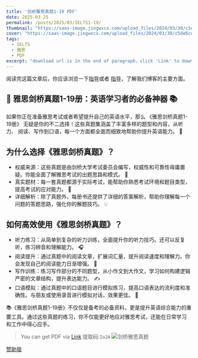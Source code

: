 ```yaml
---
title: '剑桥雅思真题1-19 PDF'
date: 2025-03-25
permalink: /posts/2025/03/IELTS1-19/
thumbnail: "https://saas-image.jingwxcx.com/upload_files/2024/03/30/c5de6cd559db82e62ced22122ae3.jpeg%26from%3Dappmsg?x-bce-process=image/quality,q_50"
cover: "https://saas-image.jingwxcx.com/upload_files/2024/03/30/c5de6cd559db82e62ced22122ae3.jpeg%26from%3Dappmsg?x-bce-process=image/quality,q_50"
tags:
  - IELTS
  - 雅思
  - PDF
excerpt: "download url is in the end of paragraph，click 'Link' to download"
---
```



<p>阅读完这篇文章后，你应该浏览一下<a href="https://alllink-official.github.io/2024/10/24/Guidance/">指导</a>或者
<a href="https://alllinkofficial.wordpress.com/2024/12/15/guidance/">指导</a>，了解我们博客的主要方面。</p>

<h2>🌟 雅思剑桥真题1-19册：英语学习者的必备神器 📚</h2>

<p>如果你正在准备雅思考试或者希望提升自己的英语水平，那么 《雅思剑桥真题1-19册》 无疑是你的不二选择！这些真题集涵盖了丰富多样的题型和内容，从听力、
阅读、写作到口语，每一个方面都全面而细致地帮助你提升英语能力。 🚀</p>

<h2>为什么选择《雅思剑桥真题》？</h2>
<ul>
<li>权威来源：这些真题是由剑桥大学考试委员会编写，权威性和可靠性毋庸置疑。你能全面了解雅思考试的出题思路和模式。 🏫</li>
<li>真实题材：每一套真题都源于实际考试，能帮助你熟悉考试环境和题目类型，提高考试的应对能力。 🎯</li>
<li>详细解析：除了真题外，每册书还提供了详细的答案解析，帮助你理解每一个问题的答题思路，强化你的解题技巧。 💡</li>
</ul>

<h2>如何高效使用《雅思剑桥真题》？</h2>
<ul>
<li>听力练习：从简单到复杂的听力训练，全面提升你的听力技巧。还可以反复听，练习辨音和理解能力。 🎧</li>
<li>阅读提升：通过真题中的阅读文章，扩展词汇量，提升阅读速度和理解力。你会发现自己的阅读能力日渐增强。 📖</li>
<li>写作训练：练习写作部分的不同题型，从小作文到大作文，学习如何构建逻辑严密的文章结构，提升表达能力。 ✍️</li>
<li>口语模拟：通过真题中的口语题目进行模拟练习，提高口语表达的流利度和准确性。与朋友或使用录音进行模拟对话，效果更佳。 🎤</li>
</ul>

<p>📚《雅思剑桥真题1-19册》不仅仅是备考的必备资料，更是提升英语综合能力的重要工具。通过这些真题的练习，你不仅能更好地应对雅思考试，还能在日常学习
和工作中得心应手。</p>

> You can get PDF via <a href="https://www.123865.com/s/Rt0rVv-z72xh">Link</a> 提取码:```Io2A```
> <img border="0" src="https://saas-image.jingwxcx.com/upload_files/2024/03/30/c5de6cd559db82e62ced22122ae3.jpeg%26from%3Dappmsg?x-bce-process=image/quality,q_50" alt="剑桥雅思真题" />

<a href="https://alllink-official.github.io/2024/10/24/SponsorMe/">赞助我</a>
